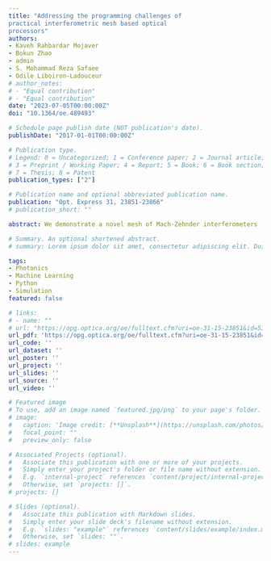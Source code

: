 ```yaml
---
title: "Addressing the programming challenges of
practical interferometric mesh based optical
processors"
authors:
- Kaveh Rahbardar Mojaver
- Bokun Zhao
- admin
- S. Mohammad Reza Safaee
- Odile Liboiron-Ladouceur
# author_notes:
# - "Equal contribution"
# - "Equal contribution"
date: "2023-07-05T00:00:00Z"
doi: "10.1364/oe.489493"

# Schedule page publish date (NOT publication's date).
publishDate: "2017-01-01T00:00:00Z"

# Publication type.
# Legend: 0 = Uncategorized; 1 = Conference paper; 2 = Journal article;
# 3 = Preprint / Working Paper; 4 = Report; 5 = Book; 6 = Book section;
# 7 = Thesis; 8 = Patent
publication_types: ["2"]

# Publication name and optional abbreviated publication name.
publication: "Opt. Express 31, 23851-23866"
# publication_short: ""

abstract: We demonstrate a novel mesh of Mach-Zehnder interferometers (MZIs) for programmable optical processors. The proposed mesh, referred to as Bokun mesh, is an architecture that merges the attributes of the prior topologies Diamond and Clements. Similar to Diamond, Bokun provides diagonal paths passing through every individual MZI enabling direct phase monitoring. However, unlike Diamond and similar to Clements, Bokun maintains a minimum optical depth leading to better scalability. Providing the monitoring option, Bokun's programming is faster improving the total energy efficiency of the processor. The performance of Bokun mesh enabled by an optimal optical depth is also more resilient to the loss and fabrication imperfections compared to architectures with longer depth such as Reck and Diamond. Employing an efficient programming scheme, the proposed architecture improves energy efficiency by 83% maintaining the same computation accuracy for weight matrix changes at 2 kHz.

# Summary. An optional shortened abstract.
# summary: Lorem ipsum dolor sit amet, consectetur adipiscing elit. Duis posuere tellus ac convallis placerat. Proin tincidunt magna sed ex sollicitudin condimentum.

tags:
- Photonics
- Machine Learning
- Python
- Simulation
featured: false

# links:
# - name: ""
# url: "https://opg.optica.org/oe/fulltext.cfm?uri=oe-31-15-23851&id=532505"
url_pdf: 'https://opg.optica.org/oe/fulltext.cfm?uri=oe-31-15-23851&id=532505'
url_code: ''
url_dataset: ''
url_poster: ''
url_project: ''
url_slides: ''
url_source: ''
url_video: ''

# Featured image
# To use, add an image named `featured.jpg/png` to your page's folder. 
# image:
#   caption: 'Image credit: [**Unsplash**](https://unsplash.com/photos/jdD8gXaTZsc)'
#   focal_point: ""
#   preview_only: false

# Associated Projects (optional).
#   Associate this publication with one or more of your projects.
#   Simply enter your project's folder or file name without extension.
#   E.g. `internal-project` references `content/project/internal-project/index.md`.
#   Otherwise, set `projects: []`.
# projects: []

# Slides (optional).
#   Associate this publication with Markdown slides.
#   Simply enter your slide deck's filename without extension.
#   E.g. `slides: "example"` references `content/slides/example/index.md`.
#   Otherwise, set `slides: ""`.
# slides: example
---
```

